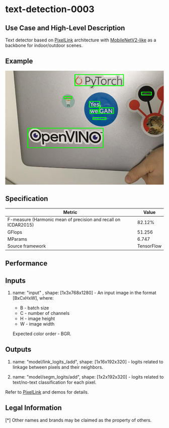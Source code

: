 # text-detection-0003

## Use Case and High-Level Description

Text detector based on [PixelLink](https://arxiv.org/pdf/1801.01315.pdf) architecture with [MobileNetV2-like](https://arxiv.org/pdf/1801.04381.pdf) as a backbone for indoor/outdoor scenes.

## Example

![](./text-detection-0003.png)

## Specification

| Metric                                                        | Value                   |
|---------------------------------------------------------------|-------------------------|
| F-measure (Harmonic mean of precision and recall on ICDAR2015)| 82.12%                  |
| GFlops                                                        | 51.256                  |
| MParams                                                       | 6.747                   |
| Source framework                                              | TensorFlow              |

## Performance

## Inputs

1. name: "input" , shape: [1x3x768x1280] - An input image in the format [BxCxHxW],
   where:

    - B - batch size
    - C - number of channels
    - H - image height
    - W - image width

   Expected color order - BGR.

## Outputs

1. name: "model/link\_logits\_/add", shape: [1x16x192x320] - logits related to linkage between pixels and their neighbors.

2. name: "model/segm\_logits/add", shape: [1x2x192x320] - logits related to text/no-text classification for each pixel.

Refer to [PixelLink](https://arxiv.org/pdf/1801.01315.pdf) and demos for details.

## Legal Information
[*] Other names and brands may be claimed as the property of others.
